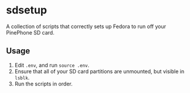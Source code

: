 # sdsetup

A collection of scripts that correctly sets up Fedora to run off your PinePhone SD card.

## Usage

1. Edit `.env`, and run `source .env`.
2. Ensure that all of your SD card partitions are unmounted, but visible in `lsblk`.
3. Run the scripts in order.
